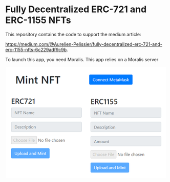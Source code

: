 # Fully Decentralized ERC-721 and ERC-1155 NFTs

This repository contains the code to support the medium article:

https://medium.com/@Aurelien-Pelissier/fully-decentralized-erc-721-and-erc-1155-nfts-6c229adf9c9b.

To launch this app, you need Moralis. This app relies on a Moralis server

<p align="center">
  <img src="https://raw.githubusercontent.com/Aurelien-Pelissier/Medium/master/Fully%20Decentralized%20ERC-721%20and%20ERC-1155%20NFTs/Figure1.png" width=500>
</p>
